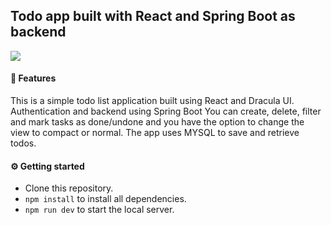 ## Todo app built with React and Spring Boot as backend

<img src="https://user-images.githubusercontent.com/104263751/212928853-1bba0a41-9984-4fcd-9c95-cf68a787be60.jpg">

#### 🦇 Features
This is a simple todo list application built using React and Dracula UI. 
Authentication and backend using Spring Boot
You can create, delete, filter and mark tasks as done/undone and you have the option to change the view to compact or normal.
The app uses MYSQL to save and retrieve todos.
#### ⚙️ Getting started
- Clone this repository.
- `npm install` to install all dependencies.
- `npm run dev` to start the local server.